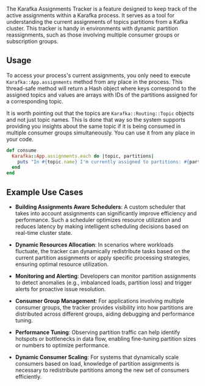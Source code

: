 The Karafka Assignments Tracker is a feature designed to keep track of the active assignments within a Karafka process. It serves as a tool for understanding the current assignments of topics partitions from a Kafka cluster. This tracker is handy in environments with dynamic partition reassignments, such as those involving multiple consumer groups or subscription groups.

## Usage

To access your process's current assignments, you only need to execute `Karafka::App.assignments` method from any place in the process. This thread-safe method will return a Hash object where keys correspond to the assigned topics and values are arrays with IDs of the partitions assigned for a corresponding topic.

It is worth pointing out that the topics are `Karafka::Routing::Topic` objects and not just topic names. This is done that way so the system supports providing you insights about the same topic if it is being consumed in multiple consumer groups simultaneously. You can use it from any place in your code.

```ruby
def consume
  Karafka::App.assignments.each do |topic, partitions|
    puts "In #{topic.name} I'm currently assigned to partitions: #{partitions.join(', ')}"
  end
end
```

## Example Use Cases

- **Building Assignments Aware Schedulers**: A custom scheduler that takes into account assignments can significantly improve efficiency and performance. Such a scheduler optimizes resource utilization and reduces latency by making intelligent scheduling decisions based on real-time cluster state.

- **Dynamic Resources Allocation**: In scenarios where workloads fluctuate, the tracker can dynamically redistribute tasks based on the current partition assignments or apply specific processing strategies, ensuring optimal resource utilization.

- **Monitoring and Alerting**: Developers can monitor partition assignments to detect anomalies (e.g., imbalanced loads, partition loss) and trigger alerts for proactive issue resolution.

- **Consumer Group Management**: For applications involving multiple consumer groups, the tracker provides visibility into how partitions are distributed across different groups, aiding debugging and performance tuning.

- **Performance Tuning**: Observing partition traffic can help identify hotspots or bottlenecks in data flow, enabling fine-tuning partition sizes or numbers to optimize performance.

- **Dynamic Consumer Scaling**: For systems that dynamically scale consumers based on load, knowledge of partition assignments is necessary to redistribute partitions among the new set of consumers efficiently.
